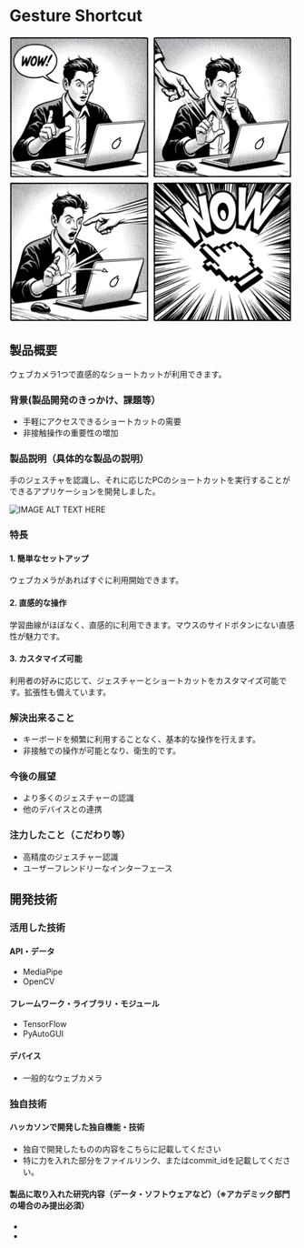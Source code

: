# Gesture Shortcut

![IMAGE ALT TEXT HERE](data/instruction.png)

## 製品概要
ウェブカメラ1つで直感的なショートカットが利用できます。

### 背景(製品開発のきっかけ、課題等）
- 手軽にアクセスできるショートカットの需要
- 非接触操作の重要性の増加

### 製品説明（具体的な製品の説明）
手のジェスチャを認識し、それに応じたPCのショートカットを実行することができるアプリケーションを開発しました。

![IMAGE ALT TEXT HERE](data/instruction_gui.png)

### 特長
#### 1. 簡単なセットアップ
ウェブカメラがあればすぐに利用開始できます。
#### 2. 直感的な操作
学習曲線がほぼなく、直感的に利用できます。マウスのサイドボタンにない直感性が魅力です。
#### 3. カスタマイズ可能
利用者の好みに応じて、ジェスチャーとショートカットをカスタマイズ可能です。拡張性も備えています。

### 解決出来ること
- キーボードを頻繁に利用することなく、基本的な操作を行えます。
- 非接触での操作が可能となり、衛生的です。

### 今後の展望
- より多くのジェスチャーの認識
- 他のデバイスとの連携

### 注力したこと（こだわり等）
* 高精度のジェスチャー認識
* ユーザーフレンドリーなインターフェース

## 開発技術
### 活用した技術
#### API・データ
* MediaPipe
* OpenCV

#### フレームワーク・ライブラリ・モジュール
* TensorFlow
* PyAutoGUI

#### デバイス
* 一般的なウェブカメラ

### 独自技術
#### ハッカソンで開発した独自機能・技術
* 独自で開発したものの内容をこちらに記載してください
* 特に力を入れた部分をファイルリンク、またはcommit_idを記載してください。

#### 製品に取り入れた研究内容（データ・ソフトウェアなど）（※アカデミック部門の場合のみ提出必須）
* 
* 
